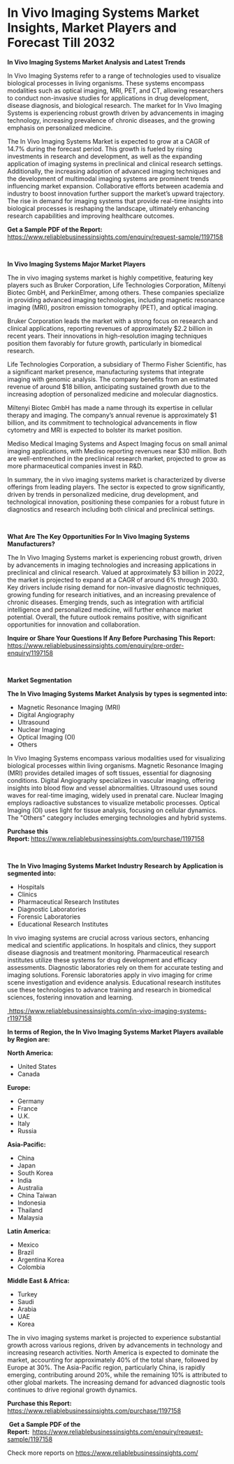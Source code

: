 <p><h1>In Vivo Imaging Systems Market Insights, Market Players and Forecast Till 2032</h1></p><p><strong>In Vivo Imaging Systems Market Analysis and Latest Trends</strong></p>
<p><p>In Vivo Imaging Systems refer to a range of technologies used to visualize biological processes in living organisms. These systems encompass modalities such as optical imaging, MRI, PET, and CT, allowing researchers to conduct non-invasive studies for applications in drug development, disease diagnosis, and biological research. The market for In Vivo Imaging Systems is experiencing robust growth driven by advancements in imaging technology, increasing prevalence of chronic diseases, and the growing emphasis on personalized medicine.</p><p>The In Vivo Imaging Systems Market is expected to grow at a CAGR of 14.7% during the forecast period. This growth is fueled by rising investments in research and development, as well as the expanding application of imaging systems in preclinical and clinical research settings. Additionally, the increasing adoption of advanced imaging techniques and the development of multimodal imaging systems are prominent trends influencing market expansion. Collaborative efforts between academia and industry to boost innovation further support the market’s upward trajectory. The rise in demand for imaging systems that provide real-time insights into biological processes is reshaping the landscape, ultimately enhancing research capabilities and improving healthcare outcomes.</p></p>
<p><strong>Get a Sample PDF of the Report:&nbsp;</strong> <a href="https://www.reliablebusinessinsights.com/enquiry/request-sample/1197158?utm_campaign=2319&utm_medium=2&utm_source=Github&utm_content=ia&utm_term=03032025&utm_id=in-vivo-imaging-systems">https://www.reliablebusinessinsights.com/enquiry/request-sample/1197158</a></p>
<p>&nbsp;</p>
<p><strong>In Vivo Imaging Systems Major Market Players</strong></p>
<p><p>The in vivo imaging systems market is highly competitive, featuring key players such as Bruker Corporation, Life Technologies Corporation, Miltenyi Biotec GmbH, and PerkinElmer, among others. These companies specialize in providing advanced imaging technologies, including magnetic resonance imaging (MRI), positron emission tomography (PET), and optical imaging.</p><p>Bruker Corporation leads the market with a strong focus on research and clinical applications, reporting revenues of approximately $2.2 billion in recent years. Their innovations in high-resolution imaging techniques position them favorably for future growth, particularly in biomedical research.</p><p>Life Technologies Corporation, a subsidiary of Thermo Fisher Scientific, has a significant market presence, manufacturing systems that integrate imaging with genomic analysis. The company benefits from an estimated revenue of around $18 billion, anticipating sustained growth due to the increasing adoption of personalized medicine and molecular diagnostics.</p><p>Miltenyi Biotec GmbH has made a name through its expertise in cellular therapy and imaging. The company’s annual revenue is approximately $1 billion, and its commitment to technological advancements in flow cytometry and MRI is expected to bolster its market position.</p><p>Mediso Medical Imaging Systems and Aspect Imaging focus on small animal imaging applications, with Mediso reporting revenues near $30 million. Both are well-entrenched in the preclinical research market, projected to grow as more pharmaceutical companies invest in R&D.</p><p>In summary, the in vivo imaging systems market is characterized by diverse offerings from leading players. The sector is expected to grow significantly, driven by trends in personalized medicine, drug development, and technological innovation, positioning these companies for a robust future in diagnostics and research including both clinical and preclinical settings.</p></p>
<p>&nbsp;</p>
<p><strong>What Are The Key Opportunities For In Vivo Imaging Systems Manufacturers?</strong></p>
<p><p>The In Vivo Imaging Systems market is experiencing robust growth, driven by advancements in imaging technologies and increasing applications in preclinical and clinical research. Valued at approximately $3 billion in 2022, the market is projected to expand at a CAGR of around 6% through 2030. Key drivers include rising demand for non-invasive diagnostic techniques, growing funding for research initiatives, and an increasing prevalence of chronic diseases. Emerging trends, such as integration with artificial intelligence and personalized medicine, will further enhance market potential. Overall, the future outlook remains positive, with significant opportunities for innovation and collaboration.</p></p>
<p><strong>Inquire or Share Your Questions If Any Before Purchasing This Report:</strong> <a href="https://www.reliablebusinessinsights.com/enquiry/pre-order-enquiry/1197158?utm_campaign=2319&utm_medium=2&utm_source=Github&utm_content=ia&utm_term=03032025&utm_id=in-vivo-imaging-systems">https://www.reliablebusinessinsights.com/enquiry/pre-order-enquiry/1197158</a></p>
<p>&nbsp;</p>
<p><strong>Market Segmentation</strong></p>
<p><strong>The In Vivo Imaging Systems Market Analysis by types is segmented into:</strong></p>
<p><ul><li>Magnetic Resonance Imaging (MRI)</li><li>Digital Angiography</li><li>Ultrasound</li><li>Nuclear Imaging</li><li>Optical Imaging (OI)</li><li>Others</li></ul></p>
<p><p>In Vivo Imaging Systems encompass various modalities used for visualizing biological processes within living organisms. Magnetic Resonance Imaging (MRI) provides detailed images of soft tissues, essential for diagnosing conditions. Digital Angiography specializes in vascular imaging, offering insights into blood flow and vessel abnormalities. Ultrasound uses sound waves for real-time imaging, widely used in prenatal care. Nuclear Imaging employs radioactive substances to visualize metabolic processes. Optical Imaging (OI) uses light for tissue analysis, focusing on cellular dynamics. The "Others" category includes emerging technologies and hybrid systems.</p></p>
<p><strong>Purchase this Report:&nbsp;</strong><a href="https://www.reliablebusinessinsights.com/purchase/1197158?utm_campaign=2319&utm_medium=2&utm_source=Github&utm_content=ia&utm_term=03032025&utm_id=in-vivo-imaging-systems">https://www.reliablebusinessinsights.com/purchase/1197158</a></p>
<p>&nbsp;</p>
<p><strong>The In Vivo Imaging Systems Market Industry Research by Application is segmented into:</strong></p>
<p><ul><li>Hospitals</li><li>Clinics</li><li>Pharmaceutical Research Institutes</li><li>Diagnostic Laboratories</li><li>Forensic Laboratories</li><li>Educational Research Institutes</li></ul></p>
<p><p>In vivo imaging systems are crucial across various sectors, enhancing medical and scientific applications. In hospitals and clinics, they support disease diagnosis and treatment monitoring. Pharmaceutical research institutes utilize these systems for drug development and efficacy assessments. Diagnostic laboratories rely on them for accurate testing and imaging solutions. Forensic laboratories apply in vivo imaging for crime scene investigation and evidence analysis. Educational research institutes use these technologies to advance training and research in biomedical sciences, fostering innovation and learning.</p></p>
<p><a href="https://www.reliablebusinessinsights.com/in-vivo-imaging-systems-r1197158?utm_campaign=2319&utm_medium=2&utm_source=Github&utm_content=ia&utm_term=03032025&utm_id=in-vivo-imaging-systems">&nbsp;https://www.reliablebusinessinsights.com/in-vivo-imaging-systems-r1197158</a></p>
<p><strong>In terms of Region, the In Vivo Imaging Systems Market Players available by Region are:</strong></p>
<p>
    <p> <strong> North America: </strong>
        <ul>
            <li>United States</li>
            <li>Canada</li>
        </ul>
        </p> 
    <p> <strong> Europe: </strong>
        <ul>
            <li>Germany</li>
            <li>France</li>
            <li>U.K.</li>
            <li>Italy</li>
            <li>Russia</li>
        </ul>
        </p> 
    <p> <strong> Asia-Pacific: </strong>
        <ul>
            <li>China</li>
            <li>Japan</li>
            <li>South Korea</li>
            <li>India</li>
            <li>Australia</li>
            <li>China Taiwan</li>
            <li>Indonesia</li>
            <li>Thailand</li>
            <li>Malaysia</li>
        </ul>
        </p> 
    <p> <strong> Latin America: </strong>
        <ul>
            <li>Mexico</li>
            <li>Brazil</li>
            <li>Argentina Korea</li>
            <li>Colombia</li>
        </ul>
        </p> 
    <p> <strong> Middle East & Africa: </strong>
        <ul>
            <li>Turkey</li>
            <li>Saudi</li>
            <li>Arabia</li>
            <li>UAE</li>
            <li>Korea</li>
        </ul>
    </p>
    </p>
<p><p>The in vivo imaging systems market is projected to experience substantial growth across various regions, driven by advancements in technology and increasing research activities. North America is expected to dominate the market, accounting for approximately 40% of the total share, followed by Europe at 30%. The Asia-Pacific region, particularly China, is rapidly emerging, contributing around 20%, while the remaining 10% is attributed to other global markets. The increasing demand for advanced diagnostic tools continues to drive regional growth dynamics.</p></p>
<p><strong>Purchase this Report: </strong><a href="https://www.reliablebusinessinsights.com/purchase/1197158?utm_campaign=2319&utm_medium=2&utm_source=Github&utm_content=ia&utm_term=03032025&utm_id=in-vivo-imaging-systems">https://www.reliablebusinessinsights.com/purchase/1197158</a></p>
<p>&nbsp;<strong>Get a Sample PDF of the Report:&nbsp;&nbsp;</strong><a href="https://www.reliablebusinessinsights.com/enquiry/request-sample/1197158?utm_campaign=2319&utm_medium=2&utm_source=Github&utm_content=ia&utm_term=03032025&utm_id=in-vivo-imaging-systems">https://www.reliablebusinessinsights.com/enquiry/request-sample/1197158</a></p>
<p><strong></strong></p>
<p>Check more reports on <a href="https://www.reliablebusinessinsights.com/?utm_campaign=2319&utm_medium=2&utm_source=Github&utm_content=ia&utm_term=03032025&utm_id=in-vivo-imaging-systems">https://www.reliablebusinessinsights.com/</a></p>